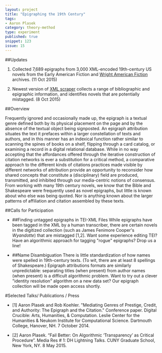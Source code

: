 ```yaml
---
layout: project
title: "Epigraphing the 19th Century"
tags:
- Aaron Plasek
category: theory-method
type: experiment
published: true
snippet: 123
issue: 15
---
```


##Updates

1. Collected 7,689 epigraphs from 3,000 XML-encoded 19th-century US novels from the Early American Fiction and [Wright American Fiction](https://github.com/iulibdcs/tei_text) archives. (11 Oct 2015)

2. Newest version of [XML scraper](https://github.com/aaronplasek/19th_C._novel_scraper) collects a range of bibliographic and epigraphic information, and identifies novels that are potentially mistagged. (8 Oct 2015)

##Overview

Frequently ignored and occasionally made up, the epigraph is a textual genre defined both by its physical placement on the page and by the absence of the textual object being signposted. An epigraph attribution situates the text it prefaces within a larger constellation of texts and authors, and in this manner has an indexical function rather similar to scanning the spines of books on a shelf, flipping through a card catalog, or examining a record in a digital relational database. While in no way accepting that the affordances offered through the iterative construction of citation networks is ever a substitution for a critical method, a comparative approach to the different kinds of citations practices made visible by different networks of attribution provide an opportunity to reconsider how shared concepts that constitute a (disciplinary) field are produced, transmitted, and inhibited through our media-centric notions of consensus. From working with many 19th century novels, we know that the Bible and Shakespeare were frequently used as novel epigraphs, but little is known about who else was being quoted. Nor is anything known about the larger patterns of affiliation and citation assembled by these texts. 


##Calls for Participation

* ##Finding untagged epigraphs in TEI-XML Files
 While epigraphs have been tagged in the XML by a human transcriber, there are certain novels in the digitized collection (such as James Fenimore Cooper's _Wyandotte_) that are mistagged [1,2]. Want some experience editing TEI? Have an algorithmic approach for tagging "rogue" epigraphs? Drop us a line!

* ##Name Disambiguation
There is little standardization of how names were spelled in 19th-century texts. (To wit, there are at least 8 spellings of Shakespeare.) Epigraph attributions formats are similarly unpredictable: separating titles (when present) from author names (when present) is a difficult algorithmic problem. Want to try out a clever "identity resolution" algorithm on a new data set? Our epigraph collection will be made open access shortly.


#Selected Talks/ Publications / Press

* [1] Aaron Plasek and Rob Koehler. "Mediating Genres of Prestige, Credit, and Authority: The Epigraph and the Citation." Conference paper. Digital Crucible: Arts, Humanities, & Computation. Leslie Center for the Humanities & Neukom Institute for Computational Science. Dartmouth College, Hanover, NH. 7 October 2014.

* [2] Aaron Plasek. “Fail Better: On Algorithmic ‘Transparency’ as Critical Procedure”. Media Res # 1: DH Lightning Talks. CUNY Graduate School, New York, NY. 8 May 2015.
